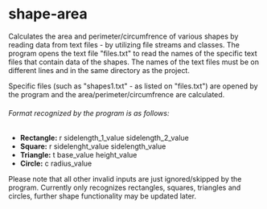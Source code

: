 # shape-area

Calculates the area and perimeter/circumfrence of various shapes by reading data from text files - by utilizing file streams and classes. The program opens the text file "files.txt" to read the names of the specific text files that contain data of the shapes. The names of the text files must be on different lines and in the same directory as the project.

Specific files (such as "shapes1.txt" - as listed on "files.txt") are opened by the program and the area/perimeter/circumfrence are calculated. 

###### Format recognized by the program is as follows:

- **Rectangle:** r sidelength_1_value sidelength_2_value
- **Square:** r sidelenght_value sidelength_value
- **Triangle:** t base_value height_value
- **Circle:** c radius_value

Please note that all other invalid inputs are just ignored/skipped by the program. Currently only recognizes rectangles, squares, triangles and circles, further shape functionality may be updated later.



